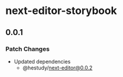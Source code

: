 # next-editor-storybook

## 0.0.1

### Patch Changes

- Updated dependencies
  - @hestudy/next-editor@0.0.2
